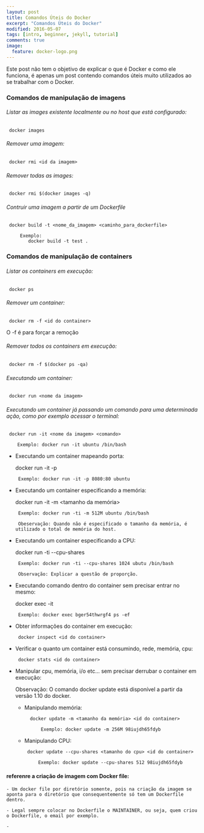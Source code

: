 ```yaml
---
layout: post
title: Comandos Úteis do Docker
excerpt: "Comandos Úteis do Docker"
modified: 2016-05-07
tags: [intro, beginner, jekyll, tutorial]
comments: true
image:
  feature: docker-logo.png
---
```


Este post não tem o objetivo de explicar o que é Docker e como ele funciona, é apenas um post contendo comandos úteis muito utilizados ao se trabalhar com o Docker.

### Comandos de manipulação de imagens


###### Listar as images existente localmente ou no host que está configurado:

```
 docker images
```

###### Remover uma imagem:

```
 docker rmi <id da imagem>
```

###### Remover todas as images:

```
 docker rmi $(docker images -q)
```

###### Contruir uma imagem a partir de um Dockerfile

```
 docker build -t <nome_da_imagem> <caminho_para_dockerfile>

	 Exemplo:
	 	docker build -t test .
```




### Comandos de manipulação de containers

###### Listar os containers em execução:

```
 docker ps
```

###### Remover um container:

```
 docker rm -f <id do container>
```
O -f é para forçar a remoção

 
###### Remover todos os containers em execução:

```
 docker rm -f $(docker ps -qa)
```
 
###### Executando um container:

```
 docker run <nome da imagem>
```

###### Executando um container já passando um comando para uma determinada ação, como por exemplo acessar o terminal:

```
 docker run -it <nome da imagem> <comando>

	Exemplo: docker run -it ubuntu /bin/bash
```
 
 - Executando um container mapeando porta:

 	docker run -it -p <portas> <nome da imagem>

 		Exemplo: docker run -it -p 8080:80 ubuntu


 - Executando um container especificando a memória:

 	docker run -it -m <tamanho da memória> <nome da imagem> <comando>

 		Exemplo: docker run -ti -m 512M ubuntu /bin/bash

 		Obeservação: Quando não é especificado o tamanho da memória, é utilizado o total de memória do host.


 - Executando um container especificando a CPU:

 	docker run -ti --cpu-shares <cpu> <nome da imagem> <comando>

 		Exemplo: docker run -ti --cpu-shares 1024 ubutu /bin/bash

 		Observação: Explicar a questão de proporção.


 - Executando comando dentro do container sem precisar entrar no mesmo:

 	docker exec -it <id do container> <comando>

 		Exemplo: docker exec bger54thwrgf4 ps -ef


 - Obter informações do container em execução:

 		docker inspect <id do container>


 - Verificar o quanto um container está consumindo, rede, memória, cpu:

 		docker stats <id do container>


 - Manipular cpu, memória, i/o etc... sem precisar derrubar o container em execução:

 	Observação: O comando docker update está disponível a partir da versão 1.10 do docker.

 	
 	- Manipulando memória:

	 		docker update -m <tamanho da memória> <id do container>

	 			Exemplo: docker update -m 256M 98iujdh65fdyb

	 
	 - Manipulando CPU:

	 		docker update --cpu-shares <tamanho do cpu> <id do container>

	 			Exemplo: docker update --cpu-shares 512 98iujdh65fdyb






 #### referenre a criação de imagem com Docker file:

 	- Um docker file por diretório somente, pois na criação da imagem se aponta para o diretório que consequentemente só tem um Dockerfile dentro.

 	- Legal sempre colocar no Dockerfile o MAINTAINER, ou seja, quem criou o Dockerfile, o email por exemplo.

 	- 












